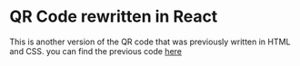 # QR Code rewritten in React

This is another version of the QR code that was previously written in HTML and CSS. you can find the previous code [here](https://github.com/ngww/QR-Code.git)